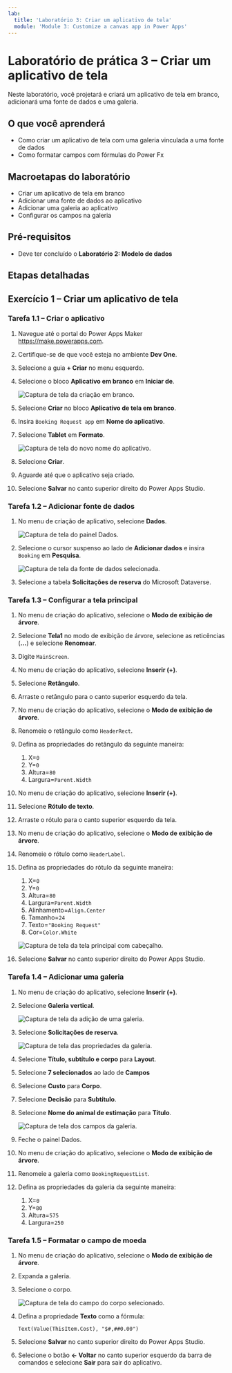 ```yaml
---
lab:
  title: 'Laboratório 3: Criar um aplicativo de tela'
  module: 'Module 3: Customize a canvas app in Power Apps'
---
```


# Laboratório de prática 3 – Criar um aplicativo de tela

Neste laboratório, você projetará e criará um aplicativo de tela em branco, adicionará uma fonte de dados e uma galeria.

## O que você aprenderá

- Como criar um aplicativo de tela com uma galeria vinculada a uma fonte de dados
- Como formatar campos com fórmulas do Power Fx

## Macroetapas do laboratório

- Criar um aplicativo de tela em branco
- Adicionar uma fonte de dados ao aplicativo
- Adicionar uma galeria ao aplicativo
- Configurar os campos na galeria
  
## Pré-requisitos

- Deve ter concluído o **Laboratório 2: Modelo de dados**

## Etapas detalhadas

## Exercício 1 – Criar um aplicativo de tela

### Tarefa 1.1 – Criar o aplicativo

1. Navegue até o portal do Power Apps Maker <https://make.powerapps.com>.

1. Certifique-se de que você esteja no ambiente **Dev One**.

1. Selecione a guia **+ Criar** no menu esquerdo.

1. Selecione o bloco **Aplicativo em branco** em **Iniciar de**.

    ![Captura de tela da criação em branco.](../media/create-from-blank.png)

1. Selecione **Criar** no bloco **Aplicativo de tela em branco**.

1. Insira `Booking Request app` em **Nome do aplicativo**.

1. Selecione **Tablet** em **Formato**.

    ![Captura de tela do novo nome do aplicativo.](../media/app-name-format.png)

1. Selecione **Criar**.

1. Aguarde até que o aplicativo seja criado.

1. Selecione **Salvar** no canto superior direito do Power Apps Studio.

### Tarefa 1.2 – Adicionar fonte de dados

1. No menu de criação de aplicativo, selecione **Dados**.

    ![Captura de tela do painel Dados.](../media/studio-data-pane.png)

1. Selecione o cursor suspenso ao lado de **Adicionar dados** e insira `Booking` em **Pesquisa**.

    ![Captura de tela da fonte de dados selecionada.](../media/studio-data-search.png)

1. Selecione a tabela **Solicitações de reserva** do Microsoft Dataverse.

### Tarefa 1.3 – Configurar a tela principal

1. No menu de criação do aplicativo, selecione o **Modo de exibição de árvore**.

1. Selecione **Tela1** no modo de exibição de árvore, selecione as reticências (**...**) e selecione **Renomear**.

1. Digite `MainScreen`.

1. No menu de criação do aplicativo, selecione **Inserir (+)**.

1. Selecione **Retângulo**.

1. Arraste o retângulo para o canto superior esquerdo da tela.

1. No menu de criação do aplicativo, selecione o **Modo de exibição de árvore**.

1. Renomeie o retângulo como `HeaderRect`.

1. Defina as propriedades do retângulo da seguinte maneira:

   1. X=`0`
   1. Y=`0`
   1. Altura=`80`
   1. Largura=`Parent.Width`

1. No menu de criação do aplicativo, selecione **Inserir (+)**.

1. Selecione **Rótulo de texto**.

1. Arraste o rótulo para o canto superior esquerdo da tela.

1. No menu de criação do aplicativo, selecione o **Modo de exibição de árvore**.

1. Renomeie o rótulo como `HeaderLabel`.

1. Defina as propriedades do rótulo da seguinte maneira:

   1. X=`0`
   1. Y=`0`
   1. Altura=`80`
   1. Largura=`Parent.Width`
   1. Alinhamento=`Align.Center`
   1. Tamanho=`24`
   1. Texto=`"Booking Request"`
   1. Cor=`Color.White`

    ![Captura de tela da tela principal com cabeçalho.](../media/main-screen.png)

1. Selecione **Salvar** no canto superior direito do Power Apps Studio.

### Tarefa 1.4 – Adicionar uma galeria

1. No menu de criação do aplicativo, selecione **Inserir (+)**.

1. Selecione **Galeria vertical**.

    ![Captura de tela da adição de uma galeria.](../media/add-gallery.png)

1. Selecione **Solicitações de reserva**.

    ![Captura de tela das propriedades da galeria.](../media/gallery-properties.png)

1. Selecione **Título, subtítulo e corpo** para **Layout**.

1. Selecione **7 selecionados** ao lado de **Campos**

1. Selecione **Custo** para **Corpo**.

1. Selecione **Decisão** para **Subtítulo**.

1. Selecione **Nome do animal de estimação** para **Título**.

    ![Captura de tela dos campos da galeria.](../media/select-fields.png)

1. Feche o painel Dados.

1. No menu de criação do aplicativo, selecione o **Modo de exibição de árvore**.

1. Renomeie a galeria como `BookingRequestList`.

1. Defina as propriedades da galeria da seguinte maneira:

   1. X=`0`
   1. Y=`80`
   1. Altura=`575`
   1. Largura=`250`

### Tarefa 1.5 – Formatar o campo de moeda

1. No menu de criação do aplicativo, selecione o **Modo de exibição de árvore**.

1. Expanda a galeria.

1. Selecione o corpo.

    ![Captura de tela do campo do corpo selecionado.](../media/body.png)

1. Defina a propriedade **Texto** como a fórmula:

    ```powerappsfl
    Text(Value(ThisItem.Cost), "$#,##0.00")
    ```

1. Selecione **Salvar** no canto superior direito do Power Apps Studio.

1. Selecione o botão **<- Voltar** no canto superior esquerdo da barra de comandos e selecione **Sair** para sair do aplicativo.
